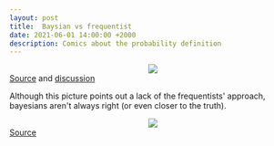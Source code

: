 ```yaml
---
layout: post
title:  Baysian vs frequentist
date: 2021-06-01 14:00:00 +2000
description: Comics about the probability definition
---
```



<div class="row mt-3">
    <div class="col-sm mt-3 mt-md-0" align='center'>
        <img class="img-fluid rounded z-depth-1" src="{{ site.baseurl }}/assets/img/tStr4.png">
    </div>
</div>
<div class="caption">
    <a href="https://xkcd.com/1132/">Source</a>
    and <a href="https://stats.stackexchange.com/questions/43339/whats-wrong-with-xkcds-frequentists-vs-bayesians-comic">discussion</a>
</div>

Although this picture points out a lack of the frequentists' approach, 
bayesians aren't always right (or even closer to the truth).

<div class="row mt-3">
    <div class="col-sm mt-3 mt-md-0" align='center'>
        <img class="img-fluid rounded z-depth-1" src="{{ site.baseurl }}/assets/img/xkcd.png">
    </div>
</div>
<div class="caption">
    <a href="https://normaldeviate.wordpress.com/2012/11/09/anti-xkcd/">Source</a>
</div>

<!-- --- -->